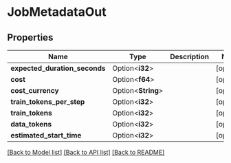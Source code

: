 # JobMetadataOut

## Properties

Name | Type | Description | Notes
------------ | ------------- | ------------- | -------------
**expected_duration_seconds** | Option<**i32**> |  | [optional]
**cost** | Option<**f64**> |  | [optional]
**cost_currency** | Option<**String**> |  | [optional]
**train_tokens_per_step** | Option<**i32**> |  | [optional]
**train_tokens** | Option<**i32**> |  | [optional]
**data_tokens** | Option<**i32**> |  | [optional]
**estimated_start_time** | Option<**i32**> |  | [optional]

[[Back to Model list]](../README.md#documentation-for-models) [[Back to API list]](../README.md#documentation-for-api-endpoints) [[Back to README]](../README.md)


